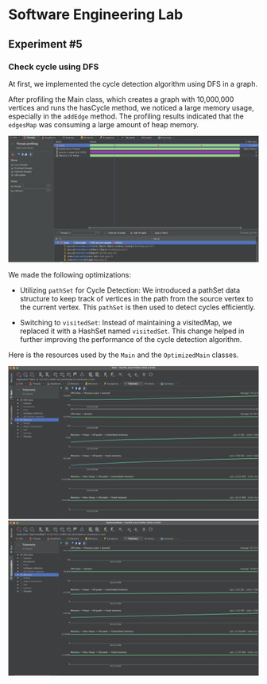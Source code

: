 # Software Engineering Lab

## Experiment #5

### Check cycle using DFS

At first, we implemented the cycle detection algorithm using DFS in a graph.

After profiling the Main class, which creates a graph with 10,000,000 vertices 
and runs the hasCycle method, we noticed a large memory usage, especially in the `addEdge` method. 
The profiling results indicated that the `edgesMap` was consuming a large amount of heap memory.

![Main Profile](./images/MainProfile.png)

We made the following optimizations:

- Utilizing `pathSet` for Cycle Detection: 
We introduced a pathSet data structure to keep track of vertices in the path from the source vertex to the current vertex. 
This `pathSet` is then used to detect cycles efficiently.

- Switching to `visitedSet`: 
Instead of maintaining a visitedMap, we replaced it with a HashSet named `visitedSet`. 
This change helped in further improving the performance of the cycle detection algorithm.

Here is the resources used by the `Main` and the `OptimizedMain` classes.

![Main Resources](./images/MainResources.png)
![Main Resources](./images/OptimizedMainResources.png)
